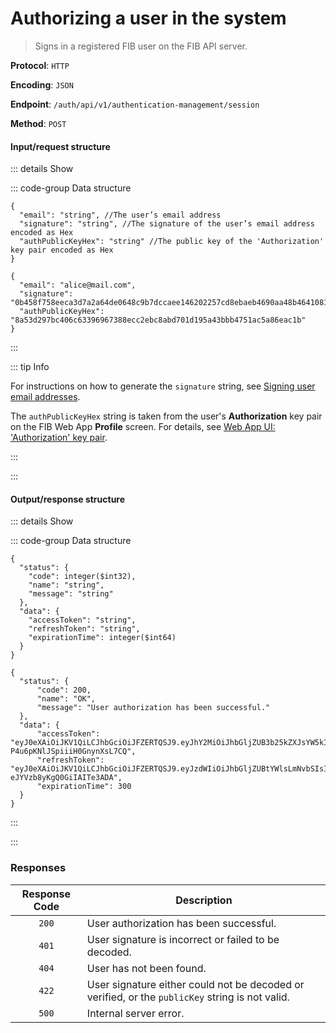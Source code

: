 # Authorizing a user in the system

> Signs in a registered FIB user on the FIB API server.

**Protocol**: `HTTP`

**Encoding**: `JSON`

**Endpoint**: `/auth/api/v1/authentication-management/session`

**Method**: `POST`

#### Input/request structure

::: details Show

::: code-group Data structure

```json5 [Structure]
{
  "email": "string", //The user’s email address
  "signature": "string", //The signature of the user’s email address encoded as Hex
  "authPublicKeyHex": "string" //The public key of the 'Authorization' key pair encoded as Hex
}
```

```json5 [Example]
{
  "email": "alice@mail.com",
  "signature": "0b458f758eeca3d7a2a64de0648c9b7dccaee146202257cd8ebaeb4690aa48b464108111d8cf0e7f3b0ace1b51dcda89e76d372233514f324e00d64c6b899c0e",
  "authPublicKeyHex": "8a53d297bc406c63396967388ecc2ebc8abd701d195a43bbb4751ac5a86eac1b"
}
```

:::

::: tip Info

For instructions on how to generate the `signature` string, see [Signing user email addresses](../../tutorials-api/signing-user-email-addresses.md).

The `authPublicKeyHex` string is taken from the user's **Authorization** key pair on the FIB Web App **Profile** screen. For details, see [Web App UI: 'Authorization' key pair](../../overview/web-interface.md#akp).

:::

:::

#### Output/response structure

::: details Show

::: code-group Data structure

```json5 [Structure]
{
  "status": {
    "code": integer($int32),
    "name": "string",
    "message": "string"
  },
  "data": {
    "accessToken": "string",
    "refreshToken": "string",
    "expirationTime": integer($int64)
  }
}
```

```json5 [Example]
{
  "status": {
      "code": 200,
      "name": "OK",
      "message": "User authorization has been successful."
  },
  "data": {
      "accessToken": "eyJ0eXAiOiJKV1QiLCJhbGciOiJFZERTQSJ9.eyJhY2MiOiJhbGljZUB3b25kZXJsYW5kIiwic3ViIjoiYWxpY2VAbWFpbC5jb20iLCJyb2xlIjoiUk9MRV9QRUVSIiwiZXhwIjoxNzAzMTg3NDEyLCJqdGkiOiIwNjgzM2FlZi03ZDljLTQ2MTUtYTU4YS02YjYxZWZkM2FhNjEifQ.HvrukWtcA7nz5rbxWiklJOjnv4X7jaAQ7piJaxqlW5rvUv52rClqYYHSn9F-P4u6pKNlJSpiiiH0GnynXsL7CQ",
      "refreshToken": "eyJ0eXAiOiJKV1QiLCJhbGciOiJFZERTQSJ9.eyJzdWIiOiJhbGljZUBtYWlsLmNvbSIsImFjanRpIjoiMDY4MzNhZWYtN2Q5Yy00NjE1LWE1OGEtNmI2MWVmZDNhYTYxIiwiZXhwIjoxNzAzMjczNTEyLCJqdGkiOiJhY2NkYWUzNS00ODA1LTQ5NmQtYTBiZC02Y2Y4OGI3OTBkYjkifQ.rCrbFnF5axwixq4wwURZdu_DFwFlOil9RFYkmqlLYVPoU1UpN8PlWC8Kg7QBvA-eJYVzb8yKgQ0GiIAITe3ADA",
      "expirationTime": 300
  }
}
```

:::

:::

### Responses

| Response Code | Description                                                                                     |
| :-----------: | ----------------------------------------------------------------------------------------------- |
| `200`         | User authorization has been successful.                                                         |
| `401`         | User signature is incorrect or failed to be decoded.                                            |
| `404`         | User has not been found.                                                                        |
| `422`         | User signature either could not be decoded or verified, or the `publicKey` string is not valid. |
| `500`         | Internal server error.                                                                          |
